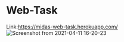 # Web-Task
Link:https://midas-web-task.herokuapp.com/
![Screenshot from 2021-04-11 16-20-23](https://user-images.githubusercontent.com/55709526/114301367-12956880-9ae2-11eb-840e-d22568604ec5.png)
